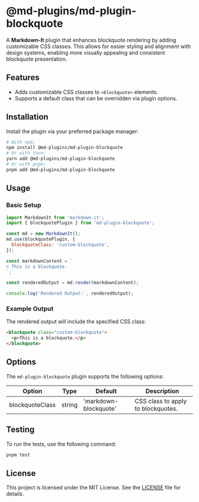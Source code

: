 # @md-plugins/md-plugin-blockquote

A **Markdown-It** plugin that enhances blockquote rendering by adding customizable CSS classes. This allows for easier styling and alignment with design systems, enabling more visually appealing and consistent blockquote presentation.

## Features

- Adds customizable CSS classes to `<blockquote>` elements.
- Supports a default class that can be overridden via plugin options.

## Installation

Install the plugin via your preferred package manager:

```bash
# With npm:
npm install @md-plugins/md-plugin-blockquote
# Or with Yarn:
yarn add @md-plugins/md-plugin-blockquote
# Or with pnpm:
pnpm add @md-plugins/md-plugin-blockquote
```

## Usage

### Basic Setup

```js
import MarkdownIt from 'markdown-it';
import { blockquotePlugin } from 'md-plugin-blockquote';

const md = new MarkdownIt();
md.use(blockquotePlugin, {
  blockquoteClass: 'custom-blockquote',
});

const markdownContent = `
> This is a blockquote.
`;

const renderedOutput = md.render(markdownContent);

console.log('Rendered Output:', renderedOutput);
```

### Example Output

The rendered output will include the specified CSS class:

```html
<blockquote class="custom-blockquote">
  <p>This is a blockquote.</p>
</blockquote>
```

## Options

The `md-plugin-blockquote` plugin supports the following options:

| Option          | Type   | Default               | Description                        |
| --------------- | ------ | --------------------- | ---------------------------------- |
| blockquoteClass | string | 'markdown-blockquote' | CSS class to apply to blockquotes. |

## Testing

To run the tests, use the following command:

```bash
pnpm test
```

## License

This project is licensed under the MIT License. See the [LICENSE](LICENSE.md) file for details.
